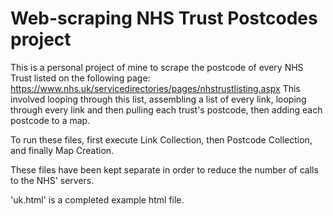 # Web-scraping NHS Trust Postcodes project

This is a personal project of mine to scrape the postcode of every NHS Trust listed on the
following page: https://www.nhs.uk/servicedirectories/pages/nhstrustlisting.aspx
This involved looping through this list, assembling a list of every link, looping through
every link and then pulling each trust's postcode, then adding each postcode to a map.

To run these files, first execute Link Collection, then Postcode Collection, and finally Map Creation.

These files have been kept separate in order to reduce the number of calls to the NHS' servers.

'uk.html' is a completed example html file.

